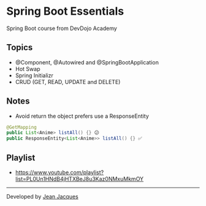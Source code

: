 # Spring Boot Essentials

Spring Boot course from DevDojo Academy

## Topics

- @Component, @Autowired and @SpringBootApplication
- Hot Swap
- Spring Initializr
- CRUD (GET, READ, UPDATE and DELETE)

## Notes

- Avoid return the object prefers use a ResponseEntity
``` java
@GetMapping
public List<Anime> listAll() {} 😕
public ResponseEntity<List<Anime>> listAll() {} ✅
```

## Playlist

- https://www.youtube.com/playlist?list=PL0Un1HNdB4jHTXBeJ8u3Kaz0NMxuMkmOY

---
Developed by [Jean Jacques](https://github.com/jjeanjacques10)
